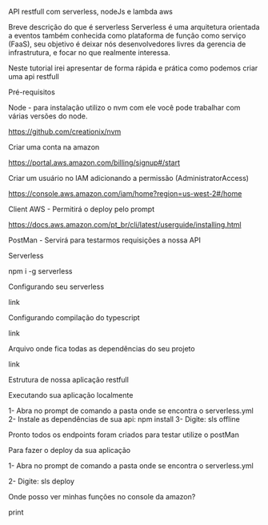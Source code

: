 API restfull com serverless, nodeJs e lambda aws

Breve descrição do que é serverless
Serverless é uma arquitetura orientada a eventos também conhecida como plataforma de função como serviço (FaaS), seu objetivo é deixar nós desenvolvedores livres da gerencia de infrastrutura, e focar no que realmente interessa.


Neste tutorial irei apresentar de forma rápida e prática como podemos criar uma api restfull

Pré-requisitos

Node - para instalação utilizo o nvm com ele você pode trabalhar com várias versões do node.

https://github.com/creationix/nvm

Criar uma conta na amazon

https://portal.aws.amazon.com/billing/signup#/start

Criar um usuário no IAM adicionando a permissão (AdministratorAccess)

https://console.aws.amazon.com/iam/home?region=us-west-2#/home

Client AWS - Permitirá o deploy pelo prompt

https://docs.aws.amazon.com/pt_br/cli/latest/userguide/installing.html

PostMan - Servirá para testarmos requisições a nossa API

Serverless

npm i -g serverless

Configurando seu serverless

link

Configurando compilação do typescript

link

Arquivo onde fica todas as dependências do seu projeto

link

Estrutura de nossa aplicação restfull

Executando sua aplicação localmente

1- Abra no prompt de comando a pasta onde se encontra o serverless.yml
2- Instale as dependências de sua api: npm install
3- Digite: sls offline

Pronto todos os endpoints foram criados para testar utilize o postMan

Para fazer o deploy da sua aplicação

1- Abra no prompt de comando a pasta onde se encontra o serverless.yml

2- Digite: sls deploy

Onde posso ver minhas funções no console da amazon?

print






